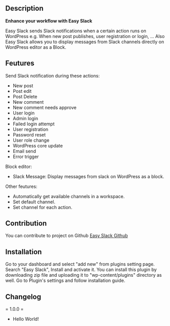 ## Description
**Enhance your workflow with Easy Slack**

Easy Slack sends Slack notifications when a certain action runs on WordPress e.g. When new post publishes, user registration or login, ...
Also Easy Slack allows you to display messages from Slack channels directly on WordPress editor as a Block.

## Feutures

Send Slack notification during these actions:
* New post
* Post edit
* Post Delete
* New comment
* New comment needs approve
* User login
* Admin login
* Failed login attempt
* User registration
* Password reset
* User role change
* WordPress core update
* Email send
* Error trigger

Block editor:
* Slack Message: Display messages from slack on WordPress as a block.

Other feutures:
* Automatically get available channels in a workspace.
* Set default channel.
* Set channel for each action.

## Contribution
You can contribute to project on Github
[Easy Slack Github](https://github.com/wpvar/easy-slack)

## Installation

Go to your dashboard and select "add new" from plugins setting page. Search "Easy Slack", Install and activate it.
You can install this plugin by downloading zip file and uploading it to "wp-content/plugins" directory as well.
Go to Plugin's settings and follow installation guide.

## Changelog
= 1.0.0 =
* Hello World!
